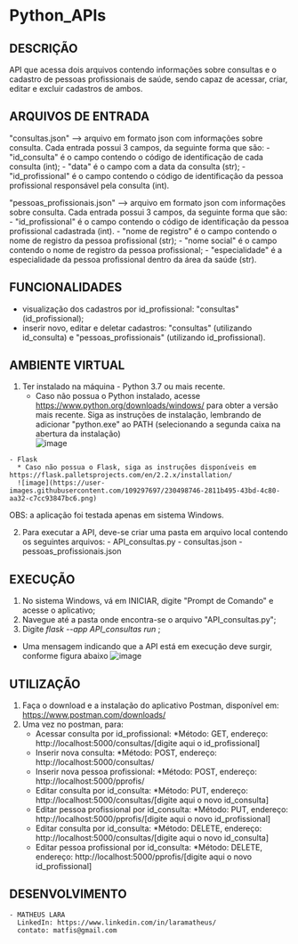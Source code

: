 # Python_APIs

## DESCRIÇÃO

API que acessa dois arquivos contendo informações sobre consultas e o cadastro de pessoas profissionais de saúde, sendo capaz de acessar, criar, editar e excluir cadastros de ambos.


## ARQUIVOS DE ENTRADA

"consultas.json" --> arquivo em formato json com informações sobre consulta. Cada entrada possui 3 campos, da seguinte forma que são:
	- "id_consulta" é o campo contendo o código de identificação de cada consulta (int);
	- "data" é o campo com a data da consulta (str);
	- "id_profissional" é o campo contendo o código de identificação da pessoa profissional responsável pela consulta (int). 


"pessoas_profissionais.json" --> arquivo em formato json com informações sobre consulta. Cada entrada possui 3 campos, da seguinte forma que são:
	- "id_profissional" é o campo contendo o código de identificação da pessoa profissional cadastrada (int). 
	- "nome de registro" é o campo contendo o nome de registro da pessoa profissional (str);
	- "nome social" é o campo contendo o nome de registro da pessoa profissional;
	- "especialidade" é a especialidade da pessoa profissional dentro da área da saúde (str).
	
  
## FUNCIONALIDADES

- visualização dos cadastros por id_profissional: "consultas" (id_profissional);
- inserir novo, editar e deletar cadastros: "consultas" (utilizando id_consulta) e "pessoas_profissionais" (utilizando id_profissional).


## AMBIENTE VIRTUAL

  1) Ter instalado na máquina
    - Python 3.7 ou mais recente.
      * Caso não possua o Python instalado, acesse https://www.python.org/downloads/windows/ para obter a versão mais recente. Siga as instruções de instalação, lembrando de adicionar "python.exe" ao PATH (selecionando a segunda caixa na abertura da instalação)  
      ![image](https://user-images.githubusercontent.com/109297697/230498523-b769cd86-3eab-4fea-bfd9-a51f8575fb26.png)

    - Flask
      * Caso não possua o Flask, siga as instruções disponíveis em https://flask.palletsprojects.com/en/2.2.x/installation/
      ![image](https://user-images.githubusercontent.com/109297697/230498746-2811b495-43bd-4c80-aa32-c7cc93847bc6.png)
      
  OBS: a aplicação foi testada apenas em sistema Windows. 
    
  2) Para executar a API, deve-se criar uma pasta em arquivo local contendo os seguintes arquivos:
    - API_consultas.py
    - consultas.json
    - pessoas_profissionais.json
  
  
## EXECUÇÃO
  
  1. No sistema Windows, vá em INICIAR, digite "Prompt de Comando" e acesse o aplicativo;
  2. Navegue até a pasta onde encontra-se o arquivo "API_consultas.py";
  3. Digite  <i> flask --app API_consultas run </i> ;
  
  - Uma mensagem indicando que a API está em execução deve surgir, conforme figura abaixo
  ![image](https://user-images.githubusercontent.com/109297697/230501907-065a46a2-cadf-451e-b675-c7e589ba2f03.png)

## UTILIZAÇÃO

  1. Faça o download e a instalação do aplicativo Postman, disponível em: https://www.postman.com/downloads/
  2. Uma vez no postman, para:
     - Acessar consulta por id_profissional:
        *Método: GET, endereço: http://localhost:5000/consultas/[digite aqui o id_profissional]
     - Inserir nova consulta:
        *Método: POST, endereço: http://localhost:5000/consultas/
     - Inserir nova pessoa profissional:
        *Método: POST, endereço: http://localhost:5000/pprofis/
     - Editar consulta por id_consulta:
        *Método: PUT, endereço: http://localhost:5000/consultas/[digite aqui o novo id_consulta]
     - Editar pessoa profissional por id_consulta:
        *Método: PUT, endereço: http://localhost:5000/pprofis/[digite aqui o novo id_profissional]
     - Editar consulta por id_consulta:
        *Método: DELETE, endereço: http://localhost:5000/consultas/[digite aqui o novo id_consulta]
     - Editar pessoa profissional por id_consulta:
        *Método: DELETE, endereço: http://localhost:5000/pprofis/[digite aqui o novo id_profissional]


## DESENVOLVIMENTO

    - MATHEUS LARA 
      LinkedIn: https://www.linkedin.com/in/laramatheus/ 
      contato: matfis@gmail.com
    
    
